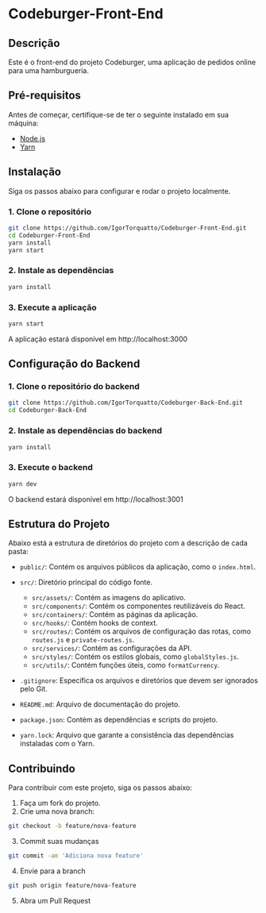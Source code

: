 # Codeburger-Front-End

## Descrição

Este é o front-end do projeto Codeburger, uma aplicação de pedidos online para uma hamburgueria.

## Pré-requisitos

Antes de começar, certifique-se de ter o seguinte instalado em sua máquina:

- [Node.js](https://nodejs.org/en/)
- [Yarn](https://classic.yarnpkg.com/en/docs/install)

## Instalação

Siga os passos abaixo para configurar e rodar o projeto localmente.

### 1. Clone o repositório

```bash
git clone https://github.com/IgorTorquatto/Codeburger-Front-End.git
cd Codeburger-Front-End
yarn install
yarn start
```

### 2. Instale as dependências

```bash
yarn install
```

### 3. Execute a aplicação

```bash
yarn start
```
A aplicação estará disponível em http://localhost:3000

## Configuração do Backend

### 1. Clone o repositório  do backend

```bash
git clone https://github.com/IgorTorquatto/Codeburger-Back-End.git
cd Codeburger-Back-End
```

### 2. Instale as dependências do backend

```bash
yarn install
```
### 3. Execute o backend

```bash
yarn dev
```

O backend estará disponível em http://localhost:3001

## Estrutura do Projeto

Abaixo está a estrutura de diretórios do projeto com a descrição de cada pasta:

- `public/`: Contém os arquivos públicos da aplicação, como o `index.html`.
- `src/`: Diretório principal do código fonte.
  - `src/assets/`: Contém as imagens do aplicativo.
  - `src/components/`: Contém os componentes reutilizáveis do React.
  - `src/containers/`: Contém as páginas da aplicação.
  - `src/hooks/`: Contém hooks de context.
  - `src/routes/`: Contém os arquivos de configuração das rotas, como `routes.js` e `private-routes.js`.
  - `src/services/`: Contém as configurações da API.
  - `src/styles/`: Contém os estilos globais, como `globalStyles.js`.
  - `src/utils/`: Contém funções úteis, como `formatCurrency`.

- `.gitignore`: Especifica os arquivos e diretórios que devem ser ignorados pelo Git.
- `README.md`: Arquivo de documentação do projeto.
- `package.json`: Contém as dependências e scripts do projeto.
- `yarn.lock`: Arquivo que garante a consistência das dependências instaladas com o Yarn.

## Contribuindo

Para contribuir com este projeto, siga os passos abaixo:

1. Faça um fork do projeto.
2.  Crie uma nova branch:

```bash
git checkout -b feature/nova-feature
```

3. Commit suas mudanças
   
```bash
git commit -am 'Adiciona nova feature'
```

4. Envie para a branch

```bash
git push origin feature/nova-feature
```

5. Abra um Pull Request
